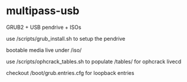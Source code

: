 multipass-usb
=============

GRUB2 + USB pendrive + ISOs

use /scripts/grub_install.sh to setup the pendrive

bootable media live under /iso/

use /scripts/ophcrack_tables.sh to populate /tables/ for ophcrack livecd

checkout /boot/grub.entries.cfg for loopback entries

